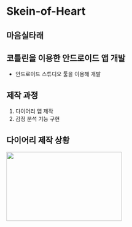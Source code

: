 # Skein-of-Heart
## 마음실타래
## 코틀린을 이용한 안드로이드 앱 개발

* 안드로이드 스튜디오 툴을 이용해 개발

## 제작 과정
1. 다이어리 앱 제작
2. 감정 분석 기능 구현

## 다이어리 제작 상황
<img src="/image/메인.JPG" width="300px" height="180px"></img><br/>
